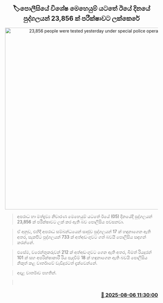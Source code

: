 <p align='center'><b><h2 align='center' title='23,856 people were tested yesterday under special police operations'>🏷පොලීසියේ විශේෂ මෙහෙයුම් යටතේ ඊ​යේ දිනයේ පුද්ගලයන් 23,856 ක් පරීක්ෂාවට ලක්කෙරේ</h2></b></p>
<p align='center'><img src='https://helakuru.sgp1.cdn.digitaloceanspaces.com/esana/images/lib/srilanka-police[1].jpg' width='600' alt='23,856 people were tested yesterday under special police operations'></p>

> අපරාධ හා මත්ද්‍රව්‍ය නිවාරණ මෙහෙයුම් යටතේ ඊයේ (05) දිනයේදී පුද්ගලයන් 23,856 ක් පරීක්ෂාවට ලක් කර ඇති බව පොලීසිය පවසනවා.

> ඒ අනුව, එහිදී අපරාධ සම්බන්ධයෙන් සෘජුව පුද්ගලයන් 17 ක් හඳුනාගෙන ඇති අතර, සැකපිට පුද්ගලයන් 733 ක් අත්අඩංගුවට ගත් බවයි පොලීසිය සඳහන් කරන්නේ.

> එසේම, වරෙන්තුකරුවන් 212 ක් අත්අඩංගුවට ගෙන ඇති අතර, බීමත් රියදුරන් 101 ක් සහ අපරික්ෂාකාරී රිය පැදවීම් 18 ක් හඳුනාගෙන ඇති බවයි පොලීසිය නිකුත් කළ වාර්තාවේ වැඩිදුරටත් දැක්වෙන්නේ.

> අදාළ වාර්තාව පහතින්.

>  



<h3 align='right'><a href='https://www.helakuru.lk/esana/p/112486/'>📅 2025-08-06 11:30:00</a></h3>
